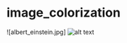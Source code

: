 # image_colorization

![albert_einstein.jpg] ![alt text](https://github.com/nikolakosticc/image_colorization/blob/main/images/albert_einstein.jpg)

